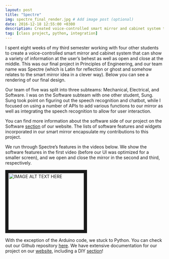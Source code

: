```yaml
---
layout: post
title: "Spectre"
img: spectre_final_render.jpg # Add image post (optional)
date: 2016-12-18 12:55:00 +0300
description: Created voice-controlled smart mirror and cabinet system that can show a variety of information as well as open and close in the middle.
tag: [class project, python, integration]
---
```

I spent eight weeks of my third semester working with four other students to create a voice-controlled smart mirror and cabinet system that can show a variety of information at the user’s behest as well as open and close at the middle. This was our final project in Principles of Engineering, and our team name was Spectre (which is Latin for reflection or ghost and somehow relates to the smart mirror idea in a clever way). Below you can see a rendering of our final design.

Our team of five was split into three subteams: Mechanical, Electrical, and Software. I was on the Software subteam with one other student, Sung. Sung took point on figuring out the speech recognition and chatbot, while I focused on using a number of APIs to add various functions to our mirror as well as integrating the speech recognition to allow for user interaction.

You can find more information about the software side of our project on the Software [section](http://poe.olin.edu/2016/spectre/#software) of our website. The lists of software features and widgets incorporated in our smart mirror encapsulate my contributions to this project.

We run through Spectre’s features in the videos below. We show the software features in the first video (before our UI was optimized for a smaller screen), and we open and close the mirror in the second and third, respectively.


<a href="http://www.youtube.com/watch?feature=player_embedded&v=YOUTUBE_VIDEO_ID_HERE
" target="_blank"><img src="http://img.youtube.com/vi/YOUTUBE_VIDEO_ID_HERE/0.jpg" 
alt="IMAGE ALT TEXT HERE" width="240" height="180" border="10" /></a>


With the exception of the Arduino code, we stuck to Python. You can check out our Github repository [here](https://github.com/SungwooPark/Spectre). We have extensive documentation for our project on our [website](http://poe.olin.edu/2016/spectre/), including a DIY [section](http://poe.olin.edu/2016/spectre/#DIY)!

